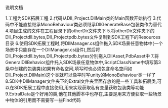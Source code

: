 说明文档

1.工程为SDK拓展工程
2.代码从Dll_Project.DllMain类的Main函数开始执行
3.代码中不能直接继承MonoBehaviour类必须继承DllGenerateBase包装类作为替代
4.项目生成的文件在工程目录下的otherDir文件夹下
5.将otherDir文件夹下的Dll_Projectdll.bytes,Dll_Projectpdb.bytes文件复制到SDK工程下的Resources目录
6.使用SDK拓展工程时,将DllManager.cs组件拖入SDK场景任意物体中(一个场景中只能存在一个DllManager.cs组件),然后将Dll_Projectdll.bytes,Dll_Projectpdb.bytes分别拖入DllAsset,PdbAsset中
7.将GeneralDllBehavior组件托入SDK场景任意物体中,ScriptClassName中填写第3条中创建的包装类(如果有命名空间,填写时也必须包含命名空间如Dll_Project.DllMain)这个类就可以像平时写unity的MonoBehaviour类一样了
8.SDK中DllManager文件夹下的Extral文件夹里面存放的是一些工具和拓展类,可以在SDK拓展工程中直接使用,用来实现获取私有变量获取包装类等功能
9.ExtralData是个好用的类,他在其他脚本中也存在,主要是用来方便获取一些场景中物体的引用而不需要写一些Find代码